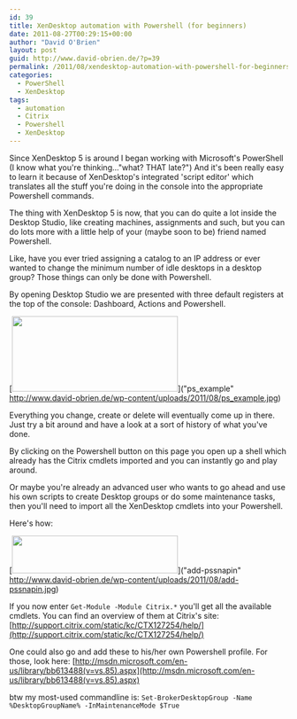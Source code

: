 ```yaml
---
id: 39
title: XenDesktop automation with Powershell (for beginners)
date: 2011-08-27T00:29:15+00:00
author: "David O'Brien"
layout: post
guid: http://www.david-obrien.de/?p=39
permalink: /2011/08/xendesktop-automation-with-powershell-for-beginners/
categories:
  - PowerShell
  - XenDesktop
tags:
  - automation
  - Citrix
  - Powershell
  - XenDesktop
---
```

Since XenDesktop 5 is around I began working with Microsoft's PowerShell (I know what you're thinking..."what? THAT late?") And it's been really easy to learn it because of XenDesktop's integrated 'script editor' which translates all the stuff you're doing in the console into the appropriate Powershell commands.

The thing with XenDesktop 5 is now, that you can do quite a lot inside the Desktop Studio, like creating machines, assignments and such, but you can do lots more with a little help of your (maybe soon to be) friend named Powershell.

Like, have you ever tried assigning a catalog to an IP address or ever wanted to change the minimum number of idle desktops in a desktop group? Those things can only be done with Powershell.

By opening Desktop Studio we are presented with three default registers at the top of the console: Dashboard, Actions and Powershell.

[<img class="img-responsive aligncenter size-medium wp-image-41" title="ps_example" src="http://www.david-obrien.de/wp-content/uploads/2011/08/ps_example-300x136.jpg" alt="" width="300" height="136" />]("ps_example" http://www.david-obrien.de/wp-content/uploads/2011/08/ps_example.jpg)

Everything you change, create or delete will eventually come up in there. Just try a bit around and have a look at a sort of history of what you've done.

By clicking on the Powershell button on this page you open up a shell which already has the Citrix cmdlets imported and you can instantly go and play around.

Or maybe you're already an advanced user who wants to go ahead and use his own scripts to create Desktop groups or do some maintenance tasks, then you'll need to import all the XenDesktop cmdlets into your Powershell.

Here's how:

[<img class="img-responsive aligncenter size-medium wp-image-45" title="add-pssnapin" src="http://www.david-obrien.de/wp-content/uploads/2011/08/add-pssnapin-300x68.jpg" alt="" width="300" height="68" />]("add-pssnapin" http://www.david-obrien.de/wp-content/uploads/2011/08/add-pssnapin.jpg)

If you now enter `Get-Module -Module Citrix.*` you'll get all the available cmdlets. You can find an overview of them at Citrix's site: [http://support.citrix.com/static/kc/CTX127254/help/](http://support.citrix.com/static/kc/CTX127254/help/)

One could also go and add these to his/her own Powershell profile. For those, look here: [http://msdn.microsoft.com/en-us/library/bb613488(v=vs.85).aspx](http://msdn.microsoft.com/en-us/library/bb613488(v=vs.85).aspx)

btw my most-used commandline is: `Set-BrokerDesktopGroup -Name %DesktopGroupName% -InMaintenanceMode $True`

